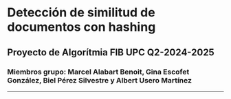 # Detección de similitud de documentos con hashing
## Proyecto de Algorítmia FIB UPC Q2-2024-2025
### Miembros grupo: Marcel Alabart Benoit, Gina Escofet González, Biel Pérez Silvestre y Albert Usero Martínez
---
